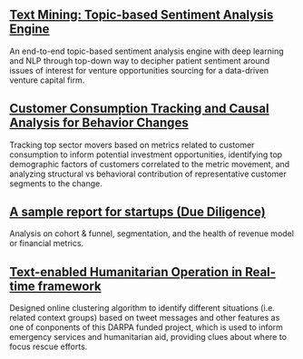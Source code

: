 
## [Text Mining: Topic-based Sentiment Analysis Engine](https://jianhenghou.github.io/Medical-Sieve/)
An end-to-end topic-based sentiment analysis engine with deep learning and NLP through top-down way to decipher patient sentiment around issues of interest for venture opportunities sourcing for a data-driven venture capital firm.

## [Customer Consumption Tracking and Causal Analysis for Behavior Changes](https://jianhenghou.github.io/consumption-tracking-and-causal-analysis/)
Tracking top sector movers based on metrics related to customer consumption to inform potential investment opportunities, identifying top demographic factors of customers correlated to the metric movement, and analyzing structural vs behavioral contribution of representative customer segments to the change. 

## [A sample report for startups (Due Diligence)](https://jianhenghou.github.io/company_report/)
Analysis on cohort & funnel,  segmentation, and the health of revenue model or financial metrics.

## [Text-enabled Humanitarian Operation in Real-time framework](https://researchoutreach.org/articles/crisis-management-artificial-intelligence-save-lives/)
Designed online clustering algorithm to identify different situations (i.e. related context groups) based on tweet messages and other features as one of conponents of this DARPA funded project, which is used to inform emergency services and humanitarian aid, providing clues about where to focus rescue efforts.
